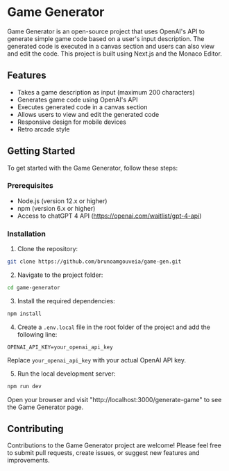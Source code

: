 # Game Generator

Game Generator is an open-source project that uses OpenAI's API to generate simple game code based on a user's input description. The generated code is executed in a canvas section and users can also view and edit the code. This project is built using Next.js and the Monaco Editor.

## Features

- Takes a game description as input (maximum 200 characters)
- Generates game code using OpenAI's API
- Executes generated code in a canvas section
- Allows users to view and edit the generated code
- Responsive design for mobile devices
- Retro arcade style

## Getting Started

To get started with the Game Generator, follow these steps:

### Prerequisites

- Node.js (version 12.x or higher)
- npm (version 6.x or higher)
- Access to chatGPT 4 API (https://openai.com/waitlist/gpt-4-api)

### Installation

1. Clone the repository:

```bash
git clone https://github.com/brunoamgouveia/game-gen.git
```

2. Navigate to the project folder:

```bash
cd game-generator
```

3. Install the required dependencies:

```bash
npm install
```

4. Create a `.env.local` file in the root folder of the project and add the following line:

```
OPENAI_API_KEY=your_openai_api_key
```

Replace `your_openai_api_key` with your actual OpenAI API key.

5. Run the local development server:

```bash
npm run dev
```

Open your browser and visit "http://localhost:3000/generate-game" to see the Game Generator page.

## Contributing

Contributions to the Game Generator project are welcome! Please feel free to submit pull requests, create issues, or suggest new features and improvements.